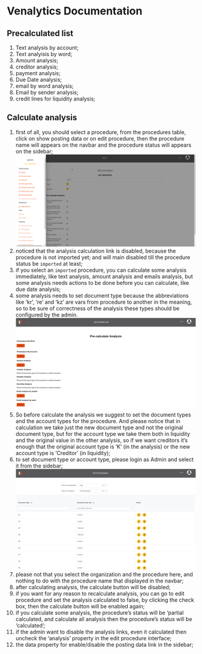 # Venalytics Documentation

## Precalculated list

1. Text analysis by account;
2. Text analyisis by word;
3. Amount analysis;
4. creditor analysis;
5. payment analysis;
6. Due Date analysis;
7. email by word analysis;
8. Email by sender analysis;
9. credit lines for liquidity analysis;

## Calculate analysis

1. first of all, you should select a procedure, from the procedures table, click on show posting data or on edit procedure, then the procedure name will appears on the navbar and the procedure status will appears on the sidebar;
![select Procedure](./imgs/precalculate/main.png)
2. noticed that the analysis calculation link is disabled, because the procedure is not imported yet; and will main disabled till the procedure status be `imported` at least;
3. if you select an `imported` procedure, you can calculate some analysis immediately, like text analysis, amount analysis and emails analysis, but some analysis needs actions to be done before you can calculate, like due date analysis;
4. some analysis needs to set document type because the abbreviations like ‘kr’, ‘re’ and ‘kz’ are vars from procedure to another in the meaning, so to be sure of correctness of the analysis these types should be configured by the admin.
![Execute](./imgs/precalculate/execute.png)
5. So before calculate the analysis we suggest to set the document types and the account types for the procedure. And please notice that in calculation we take just the new document type and not the original document type, but for the account type we take them both in liquidity and the original value in the other analysis, so if we want creditors it’s enough that the original account type is ‘K’ (in the analysis) or the new account type is ‘Creditor’ (in liquidity);
6. to set document type or account type, please login as Admin and select it from the sidebar;
![Execute](./imgs/precalculate/doctype.png)
7. please not that you select the organization and the procedure here, and nothing to do with the procedure name that displayed in the navbar;
8. after calculating analysis, the calculate button will be disabled;
9. if you want for any reason to recalculate analysis, you can go to edit procedure and set the analysis calculated to false, by clicking the check box, then the calculate button will be enabled again;
10. if you calculate some analysis, the procedure’s status will be ‘partial calculated, and calculate all analysis then the procedure’s status will be ‘calculated’;
11. if the admin want to disable the analysis links, even it calculated then uncheck the ‘analysis’ property in the edit procedure interface;
12. the data property for enable/disable the posting data link in the sidebar;
